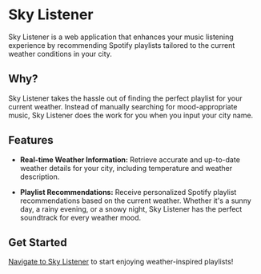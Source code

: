 # Sky Listener

Sky Listener is a web application that enhances your music listening experience by recommending Spotify playlists tailored to the current weather conditions in your city.

## Why?

Sky Listener takes the hassle out of finding the perfect playlist for your current weather. Instead of manually searching for mood-appropriate music, Sky Listener does the work for you when you input your city name.

## Features

- **Real-time Weather Information:** Retrieve accurate and up-to-date weather details for your city, including temperature and weather description.

- **Playlist Recommendations:** Receive personalized Spotify playlist recommendations based on the current weather. Whether it's a sunny day, a rainy evening, or a snowy night, Sky Listener has the perfect soundtrack for every weather mood.

## Get Started

[Navigate to Sky Listener](https://sky-listener-client.onrender.com/) to start enjoying weather-inspired playlists!